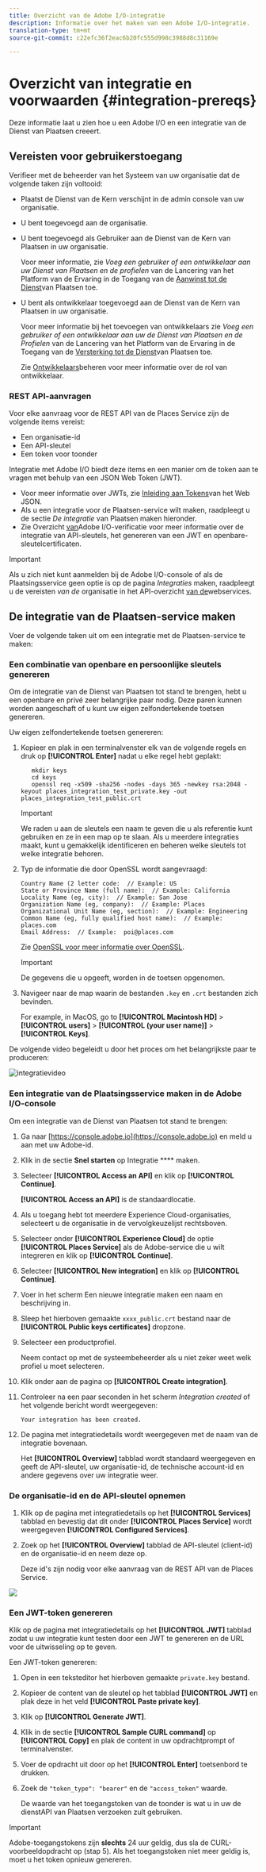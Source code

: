 ```yaml
---
title: Overzicht van de Adobe I/O-integratie
description: Informatie over het maken van een Adobe I/O-integratie.
translation-type: tm+mt
source-git-commit: c22efc36f2eac6b20fc555d998c3988d8c31169e

---
```



# Overzicht van integratie en voorwaarden {#integration-prereqs}

Deze informatie laat u zien hoe u een Adobe I/O en een integratie van de Dienst van Plaatsen creeert.

## Vereisten voor gebruikerstoegang

Verifieer met de beheerder van het Systeem van uw organisatie dat de volgende taken zijn voltooid:

* Plaatst de Dienst van de Kern verschijnt in de admin console van uw organisatie.
* U bent toegevoegd aan de organisatie.
* U bent toegevoegd als Gebruiker aan de Dienst van de Kern van Plaatsen in uw organisatie.

   Voor meer informatie, zie *Voeg een gebruiker of een ontwikkelaar aan uw Dienst van Plaatsen en de profielen* van de Lancering van het Platform van de Ervaring in de Toegang van de [Aanwinst tot de Dienst](/help/places-gain-access.md)van Plaatsen toe.

* U bent als ontwikkelaar toegevoegd aan de Dienst van de Kern van Plaatsen in uw organisatie.

   Voor meer informatie bij het toevoegen van ontwikkelaars zie *Voeg een gebruiker of een ontwikkelaar aan uw de Dienst van Plaatsen en de Profielen* van de Lancering van het Platform van de Ervaring in de Toegang van de [Versterking tot de Dienst](/help/places-gain-access.md)van Plaatsen toe.

   Zie [Ontwikkelaars](https://helpx.adobe.com/enterprise/using/manage-developers.html)beheren voor meer informatie over de rol van ontwikkelaar.

### REST API-aanvragen

Voor elke aanvraag voor de REST API van de Places Service zijn de volgende items vereist:

* Een organisatie-id
* Een API-sleutel
* Een token voor toonder

Integratie met Adobe I/O biedt deze items en een manier om de token aan te vragen met behulp van een JSON Web Token (JWT).

* Voor meer informatie over JWTs, zie [Inleiding aan Tokens](https://jwt.io/introduction/)van het Web JSON.
* Als u een integratie voor de Plaatsen-service wilt maken, raadpleegt u de sectie *De integratie* van Plaatsen maken hieronder.
* Zie Overzicht [van](https://www.adobe.io/apis/cloudplatform/console/authentication/gettingstarted.html)Adobe I/O-verificatie voor meer informatie over de integratie van API-sleutels, het genereren van een JWT en openbare-sleutelcertificaten.

>[!IMPORTANT]
>
>Als u zich niet kunt aanmelden bij de Adobe I/O-console of als de Plaatsingsservice geen optie is op de pagina *Integraties* maken, raadpleegt u de vereisten *van de* organisatie in het API-overzicht [van de](/help/web-service-api/places-web-services.md)webservices.

## De integratie van de Plaatsen-service maken

Voer de volgende taken uit om een integratie met de Plaatsen-service te maken:

### Een combinatie van openbare en persoonlijke sleutels genereren

Om de integratie van de Dienst van Plaatsen tot stand te brengen, hebt u een openbare en privé zeer belangrijke paar nodig. Deze paren kunnen worden aangeschaft of u kunt uw eigen zelfondertekende toetsen genereren.

Uw eigen zelfondertekende toetsen genereren:

1. Kopieer en plak in een terminalvenster elk van de volgende regels en druk op **[!UICONTROL Enter]** nadat u elke regel hebt geplakt:

   ```text
      mkdir keys
      cd keys
      openssl req -x509 -sha256 -nodes -days 365 -newkey rsa:2048 -keyout places_integration_test_private.key -out    places_integration_test_public.crt
   ```

   >[!IMPORTANT]
   >
   >We raden u aan de sleutels een naam te geven die u als referentie kunt gebruiken en ze in een map op te slaan. Als u meerdere integraties maakt, kunt u gemakkelijk identificeren en beheren welke sleutels tot welke integratie behoren.

1. Typ de informatie die door OpenSSL wordt aangevraagd:

   ```text
   Country Name (2 letter code:  // Example: US
   State or Province Name (full name):  // Example: California
   Locality Name (eg, city):  // Example: San Jose
   Organization Name (eg, company):  // Example: Places
   Organizational Unit Name (eg, section):  // Example: Engineering
   Common Name (eg, fully qualified host name):  // Example: places.com
   Email Address:  // Example:  poi@places.com
   ```

   Zie [OpenSSL voor meer informatie over OpenSSL](https://www.openssl.org/).

   >[!IMPORTANT]
   >
   >De gegevens die u opgeeft, worden in de toetsen opgenomen.

1. Navigeer naar de map waarin de bestanden `.key` en `.crt` bestanden zich bevinden.

   For example, in MacOS, go to **[!UICONTROL Macintosh HD]** > **[!UICONTROL users]** > **[!UICONTROL (your user name)]** > **[!UICONTROL Keys]**.

De volgende video begeleidt u door het proces om het belangrijkste paar te produceren:

![integratievideo](/help/assets/places_integration_video.gif)

### Een integratie van de Plaatsingsservice maken in de Adobe I/O-console

Om een integratie van de Dienst van Plaatsen tot stand te brengen:

1. Ga naar [https://console.adobe.io](https://console.adobe.io) en meld u aan met uw Adobe-id.
1. Klik in de sectie **Snel starten** op Integratie **** maken.
1. Selecteer **[!UICONTROL Access an API]** en klik op **[!UICONTROL Continue]**.

   **[!UICONTROL Access an API]** is de standaardlocatie.

1. Als u toegang hebt tot meerdere Experience Cloud-organisaties, selecteert u de organisatie in de vervolgkeuzelijst rechtsboven.
1. Selecteer onder **[!UICONTROL Experience Cloud]** de optie **[!UICONTROL Places Service]** als de Adobe-service die u wilt integreren en klik op **[!UICONTROL Continue]**.
1. Selecteer **[!UICONTROL New integration]** en klik op **[!UICONTROL Continue]**.
1. Voer in het scherm Een nieuwe integratie maken een naam en beschrijving in.
1. Sleep het hierboven gemaakte `xxxx_public.crt` bestand naar de **[!UICONTROL Public keys certificates]** dropzone.
1. Selecteer een productprofiel.

   Neem contact op met de systeembeheerder als u niet zeker weet welk profiel u moet selecteren.
1. Klik onder aan de pagina op **[!UICONTROL Create integration]**.
1. Controleer na een paar seconden in het scherm *Integration created* of het volgende bericht wordt weergegeven:

   `Your integration has been created.`

1. De pagina met integratiedetails wordt weergegeven met de naam van de integratie bovenaan.

   Het **[!UICONTROL Overview]** tabblad wordt standaard weergegeven en geeft de API-sleutel, uw organisatie-id, de technische account-id en andere gegevens over uw integratie weer.

### De organisatie-id en de API-sleutel opnemen

1. Klik op de pagina met integratiedetails op het **[!UICONTROL Services]** tabblad en bevestig dat dit onder **[!UICONTROL Places Service]** wordt weergegeven **[!UICONTROL Configured Services]**.
1. Zoek op het **[!UICONTROL Overview]** tabblad de API-sleutel (client-id) en de organisatie-id en neem deze op.

   Deze id&#39;s zijn nodig voor elke aanvraag van de REST API van de Places Service.

![](/help/assets/places_orgid_api-key.png)

### Een JWT-token genereren

Klik op de pagina met integratiedetails op het **[!UICONTROL JWT]** tabblad zodat u uw integratie kunt testen door een JWT te genereren en de URL voor de uitwisseling op te geven.

Een JWT-token genereren:

1. Open in een teksteditor het hierboven gemaakte `private.key` bestand.
1. Kopieer de content van de sleutel op het tabblad **[!UICONTROL JWT]** en plak deze in het veld **[!UICONTROL Paste private key]**.
1. Klik op **[!UICONTROL Generate JWT]**.
1. Klik in de sectie **[!UICONTROL Sample CURL command]** op **[!UICONTROL Copy]** en plak de content in uw opdrachtprompt of terminalvenster.
1. Voer de opdracht uit door op het **[!UICONTROL Enter]** toetsenbord te drukken.
1. Zoek de `"token_type": "bearer"` en de `"access_token"` waarde.

   De waarde van het toegangstoken van de toonder is wat u in uw de dienstAPI van Plaatsen verzoeken zult gebruiken.

>[!IMPORTANT]
>
>Adobe-toegangstokens zijn **slechts** 24 uur geldig, dus sla de CURL-voorbeeldopdracht op (stap 5). Als het toegangstoken niet meer geldig is, moet u het token opnieuw genereren.